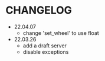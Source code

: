 # CHANGELOG

* 22.04.07
  * change 'set_wheel' to use float
* 22.03.26
  * add a draft server
  * disable exceptions
